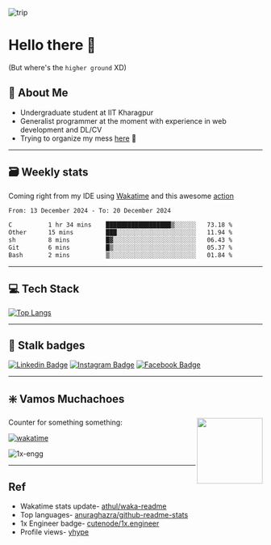 ![trip](./assets/trip.jpg)

# Hello there 👋

(But where's the `higher ground` XD)

## 🥔 About Me

- Undergraduate student at IIT Kharagpur
- Generalist programmer at the moment with experience in web development and DL/CV
- Trying to organize my mess [here](https://sneaky-potato.github.io/) 🚀

---

## 🗃️ Weekly stats

Coming right from my IDE using [Wakatime](http://wakatime.com/) and this awesome [action](https://github.com/athul/waka-readme)

<!--START_SECTION:waka-->

```txt
From: 13 December 2024 - To: 20 December 2024

C          1 hr 34 mins    ██████████████████▒░░░░░░   73.18 %
Other      15 mins         ███░░░░░░░░░░░░░░░░░░░░░░   11.94 %
sh         8 mins          █▓░░░░░░░░░░░░░░░░░░░░░░░   06.43 %
Git        6 mins          █▒░░░░░░░░░░░░░░░░░░░░░░░   05.37 %
Bash       2 mins          ▒░░░░░░░░░░░░░░░░░░░░░░░░   01.84 %
```

<!--END_SECTION:waka-->

---

## 💻 Tech Stack

[![Top Langs](https://github-readme-stats.vercel.app/api/top-langs/?username=sneaky-potato&layout=compact&theme=radical)](https://github.com/anuraghazra/github-readme-stats)

---

## 🤝 Stalk badges

[![Linkedin Badge](https://img.shields.io/badge/LinkedIn-0077B5?style=for-the-badge&logo=linkedin&logoColor=white)](https://www.linkedin.com/in/ashwani-k-kamal/)
[![Instagram Badge](https://img.shields.io/badge/Instagram-E4405F?style=for-the-badge&logo=instagram&logoColor=white)](https://www.instagram.com/sneaky_potato/)
[![Facebook Badge](https://img.shields.io/badge/Facebook-1877F2?style=for-the-badge&logo=facebook&logoColor=white)](https://www.facebook.com/ashwani.k.kamal/)

---

## ❇️ Vamos Muchachoes  

<img align = "right" height = "130" width = "130" src="https://media.giphy.com/media/LwHaQCGZMdD9Ghalrl/giphy.gif">

Counter for something something:

[![wakatime](https://wakatime.com/badge/user/e0871c9e-5a07-4036-9354-41563cad914d.svg)](https://wakatime.com/@e0871c9e-5a07-4036-9354-41563cad914d)  

![1x-engg](https://img.shields.io/github/stars/cutenode/1x.engineer.svg?color=purple&label=1x%20Engineers&logo=image%2Fpng%3Bbase64%2CiVBORw0KGgoAAAANSUhEUgAAADAAAAAwCAYAAABXAvmHAAADAElEQVRoQ%2B1YPZMNQRQ9RyYiUCVkI0J%2BASUi4xfYzYjsVsmXX2BFZFauigyJ4hcQEtkNVQmoEjvqqh7VM6%2B%2FZ%2BapqXodvtdz%2B56%2B59zT3cTCBxeePzYA%2FncFNxUoqYCkEwC2AbwjeVTyTemctVRA0iUAH11SxwBekLxfmmRq3roA3AHwxEvkLcnrSwJwCOC2l%2FBDkg%2BWBOAzgAtewjdIvlkEAElnAHwDYEK28RvAWZLflwLAuP7aS%2FYLyYtTJG8xZhexJOP6vpfwc5LWUicZ6wDwHsAVL9u7JJ9Okv2YCki6SfJVKhFnYL8AnPTmXSb5yf%2BuJFZsnaYKSHoEYBfAIcmdWPCBgdk0E64J2IT8d0h65lz6gORebWWqAEg6DeAlgKveQjskrc%2BvDElJA5NkWjAA3TC63SL5oxRIMQC3m5b8%2BUHwn%2FZbaFFJUQNzm2HnolODePabgejRbBSF3E4ZbawC%2FrBzjWkhuJikpIG5TTEdnRvEtQrsxSrrz81WwOP7cBM%2BuOSD5S41MFcJA%2BF3qm6trC6iACJ87wI%2FJmkijg5JVQYm6QDAvUDApC6CADJ83y0pbYuBOaoakGJdrACwnuw6QxXfhzsnqcnAMrqwjtfznhCAr4FOk%2BR7IHk7uGUNLMa%2FhC6OSG4lRSzJ2tiwK1T15xIDy%2Bgn5Df2yTHJXhuPUcj6dzEPAxVovoFl9LedpZAlM7Y%2Fpwwss%2FPmzFV%2Bk2ujTf05Z2AhEK1%2BU2JkVf251MA6EGP9JgvAUcpKW9SfawxsCr8pAlCgi63uMFdqYG7nrWWP8ptiAA6ELTbURe84XWNggeN0ld9YTlUAPN52uujdb0tvYL6IvY6VPV%2BFxN8EwFVj5UrZamBrv1ImjgDNBpbyh9R%2FzRWI9PLZnhBjIKYGMNsT4uwAag2slTLD7yarQI2BTZV8cxuN8H%2FWJ8R1UKjpBja2GlNSyMzNrqPdZWjlCXFsspMaWcIL7MZ0zT07%2FntCnCP5STUwV4K5uJNRKLfQXP9vAMy1s6VxF1%2BBPxWSokDSvlDHAAAAAElFTkSuQmCC&?style=flat&logo=appveyor&link=https://1x.engineer&link=https://github.com/cutenode/1x.engineer/stargazers)

---

## Ref

- Wakatime stats update- [athul/waka-readme](https://github.com/athul/waka-readme)
- Top languages- [anuraghazra/github-readme-stats](https://github.com/anuraghazra/github-readme-stats)
- 1x Engineer badge- [cutenode/1x.engineer](https://github.com/cutenode/1x.engineer/blob/main/README.md#badges)
- Profile views- [yhype](https://yhype.me/)
